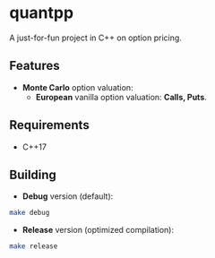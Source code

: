 # quantpp

A just-for-fun project in C++ on option pricing.

## Features
- **Monte Carlo** option valuation:
    - **European** vanilla option valuation: **Calls, Puts**.

## Requirements 
- C++17

## Building
- **Debug** version (default):
```bash 
make debug
```
- **Release** version (optimized compilation):
```bash
make release
```